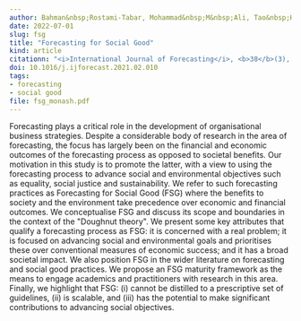```yaml
---
author: Bahman&nbsp;Rostami-Tabar, Mohammad&nbsp;M&nbsp;Ali, Tao&nbsp;Hong, Rob&nbsp;J&nbsp;Hyndman, Michael&nbsp;D&nbsp;Porter, Aris&nbsp;Syntetos
date: 2022-07-01
slug: fsg
title: "Forecasting for Social Good"
kind: article
citationn: "<i>International Journal of Forecasting</i>, <b>38</b>(3), 1245-1257"
doi: 10.1016/j.ijforecast.2021.02.010
tags:
- forecasting
- social good
file: fsg_monash.pdf
---
```


Forecasting plays a critical role in the development of organisational business strategies. Despite a considerable body of research in the area of forecasting, the focus has largely been on the financial and economic outcomes of the forecasting process as opposed to societal benefits. Our motivation in this study is to promote the latter, with a view to using the forecasting process to advance social and environmental objectives such as equality, social justice and sustainability. We refer to such forecasting practices as Forecasting for Social Good (FSG) where the benefits to society and the environment take precedence over economic and financial outcomes. We conceptualise FSG and discuss its scope and boundaries in the context of the "Doughnut theory". We present some key attributes that qualify a forecasting process as FSG: it is concerned with a real problem; it is focused on advancing social and environmental goals and prioritises these over conventional measures of economic success; and it has a broad societal impact. We also position FSG in the wider literature on forecasting and social good practices. We propose an FSG maturity framework as the means to engage academics and practitioners with research in this area. Finally, we highlight that FSG: (i) cannot be distilled to a prescriptive set of guidelines, (ii) is scalable, and (iii) has the potential to make significant contributions to advancing social objectives.
